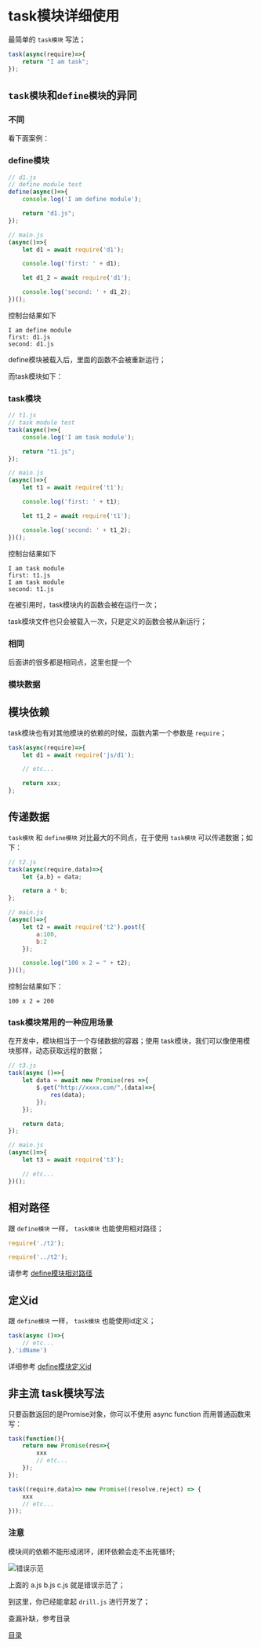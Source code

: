 # task模块详细使用

最简单的 `task模块` 写法；

```javascript
task(async(require)=>{
    return "I am task";
});
```

## `task模块`和`define模块`的异同

### 不同

看下面案例：

### define模块

```javascript
// d1.js
// define module test
define(async()=>{
    console.log('I am define module');

    return "d1.js";
});
```

```javascript
// main.js
(async()=>{
    let d1 = await require('d1');

    console.log('first: ' + d1);

    let d1_2 = await require('d1');

    console.log('second: ' + d1_2);
})();
```

控制台结果如下

```
I am define module
first: d1.js
second: d1.js
```

define模块被载入后，里面的函数不会被重新运行；

而task模块如下：

### task模块

```javascript
// t1.js
// task module test
task(async()=>{
    console.log('I am task module');

    return "t1.js";
});
```

```javascript
// main.js
(async()=>{
    let t1 = await require('t1');

    console.log('first: ' + t1);

    let t1_2 = await require('t1');

    console.log('second: ' + t1_2);
})();
```

控制台结果如下

```
I am task module
first: t1.js
I am task module
second: t1.js
```

在被引用时，task模块内的函数会被在运行一次；

task模块文件也只会被载入一次，只是定义的函数会被从新运行；

### 相同

后面讲的很多都是相同点，这里也提一个

### 模块数据



## 模块依赖

task模块也有对其他模块的依赖的时候，函数内第一个参数是 `require`；

```javascript
task(async(require)=>{
    let d1 = await require('js/d1');

    // etc...

    return xxx;
};
```

## 传递数据

`task模块` 和 `define模块` 对比最大的不同点，在于使用 `task模块` 可以传递数据；如下：

```javascript
// t2.js
task(async(require,data)=>{
    let {a,b} = data;

    return a * b;
};
```

```javascript
// main.js
(async()=>{
    let t2 = await require('t2').post({
        a:100,
        b:2
    });

    console.log("100 x 2 = " + t2);
})();
```

控制台结果如下：

```
100 x 2 = 200
```

### task模块常用的一种应用场景

在开发中，模块相当于一个存储数据的容器；使用 task模块，我们可以像使用模块那样，动态获取远程的数据；

```javascript
// t3.js
task(async ()=>{
    let data = await new Promise(res =>{
        $.get("http://xxxx.com/",(data)=>{
            res(data);
        });
    });

    return data;
});
```

```javascript
// main.js
(async()=>{
    let t3 = await require('t3');

    // etc...
})();
```

## 相对路径

跟 `define模块` 一样， `task模块` 也能使用相对路径；

```javascript
require('./t2');

require('../t2');
```

请参考 [define模块相对路径](02.md#相对路径)

## 定义id

跟 `define模块` 一样， `task模块` 也能使用id定义；

```javascript
task(async ()=>{
    // etc...
},'idName')
```

详细参考 [define模块定义id](02.md#定义id)

## 非主流 task模块写法

只要函数返回的是Promise对象，你可以不使用 async function 而用普通函数来写：

```javascript
task(function(){
    return new Promise(res=>{
        xxx
        // etc...
    });
});
```

```javascript
task((require,data)=> new Promise((resolve,reject) => {
    xxx
    // etc...
}));
```

### 注意

模块间的依赖不能形成闭环，闭环依赖会走不出死循环;

![错误示范](../img/02-01.png)

上面的 a.js b.js c.js 就是错误示范了；

到这里，你已经能拿起 `drill.js` 进行开发了；

查漏补缺，参考目录

[目录](README.md)